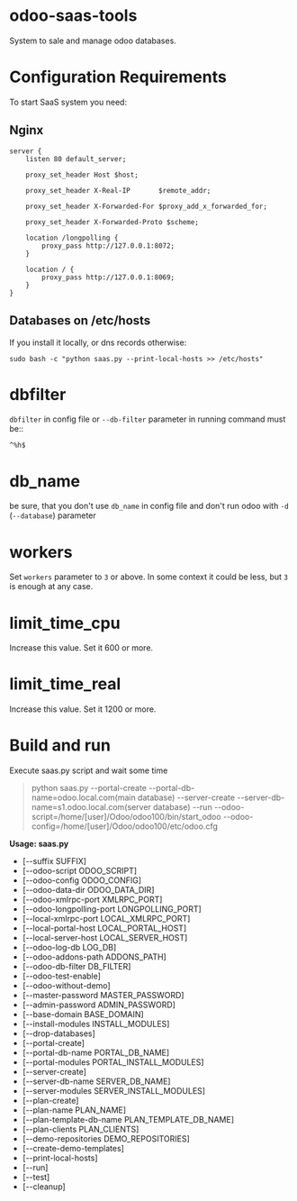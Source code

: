 odoo-saas-tools
===============

System to sale and manage odoo databases.

Configuration Requirements
==========================

To start SaaS system you need:

Nginx
-----

    server {
        listen 80 default_server;

        proxy_set_header Host $host;
        
        proxy_set_header X-Real-IP       $remote_addr;
        
        proxy_set_header X-Forwarded-For $proxy_add_x_forwarded_for;
        
        proxy_set_header X-Forwarded-Proto $scheme;

        location /longpolling {
            proxy_pass http://127.0.0.1:8072;
        }

        location / {
            proxy_pass http://127.0.0.1:8069;
        }
    }
    
Databases on /etc/hosts
-----------------------

If you install it locally, or dns records otherwise:

    sudo bash -c "python saas.py --print-local-hosts >> /etc/hosts"

dbfilter
========

``dbfilter`` in config file or ``--db-filter`` parameter in running command must be::

    ^%h$
    
db_name
=======
be sure, that you don't use ``db_name`` in config file and don't run odoo with ``-d`` (``--database``) parameter

workers
=======

Set ``workers`` parameter to ``3`` or above. In some context it could be less, but ``3`` is enough at any case.

limit_time_cpu
==============

Increase this value. Set it 600 or more.

limit_time_real
==============

Increase this value. Set it 1200 or more.

Build and run
=============

Execute saas.py script and wait some time

> python saas.py --portal-create --portal-db-name=odoo.local.com(main database) --server-create --server-db-name=s1.odoo.local.com(server database) --run --odoo-script=/home/[user]/Odoo/odoo100/bin/start_odoo --odoo-config=/home/[user]/Odoo/odoo100/etc/odoo.cfg

**Usage: saas.py** 

* [--suffix SUFFIX] 
* [--odoo-script ODOO_SCRIPT]
* [--odoo-config ODOO_CONFIG] 
* [--odoo-data-dir ODOO_DATA_DIR]
* [--odoo-xmlrpc-port XMLRPC_PORT]
* [--odoo-longpolling-port LONGPOLLING_PORT]
* [--local-xmlrpc-port LOCAL_XMLRPC_PORT]
* [--local-portal-host LOCAL_PORTAL_HOST]
* [--local-server-host LOCAL_SERVER_HOST] 
* [--odoo-log-db LOG_DB]
* [--odoo-addons-path ADDONS_PATH] 
* [--odoo-db-filter DB_FILTER]
* [--odoo-test-enable] 
* [--odoo-without-demo]
* [--master-password MASTER_PASSWORD]
* [--admin-password ADMIN_PASSWORD] 
* [--base-domain BASE_DOMAIN]
* [--install-modules INSTALL_MODULES] 
* [--drop-databases]
* [--portal-create] 
* [--portal-db-name PORTAL_DB_NAME]
* [--portal-modules PORTAL_INSTALL_MODULES] 
* [--server-create]
* [--server-db-name SERVER_DB_NAME]
* [--server-modules SERVER_INSTALL_MODULES] 
* [--plan-create]
* [--plan-name PLAN_NAME]
* [--plan-template-db-name PLAN_TEMPLATE_DB_NAME]
* [--plan-clients PLAN_CLIENTS]
* [--demo-repositories DEMO_REPOSITORIES]
* [--create-demo-templates] 
* [--print-local-hosts] 
* [--run]
* [--test] 
* [--cleanup]
